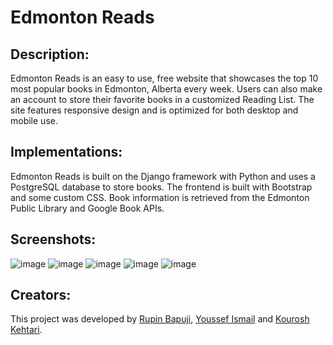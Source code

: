 # Edmonton Reads

## Description:
Edmonton Reads is an easy to use, free website that showcases the top 10 most popular books in Edmonton, Alberta every week. Users can also make an account to store their favorite books in a customized Reading List. The site features responsive design and is optimized for both desktop and mobile use.

## Implementations:
Edmonton Reads is built on the Django framework with Python and uses a PostgreSQL database to store books. The frontend is built with Bootstrap and some custom CSS. Book information is retrieved from the Edmonton Public Library and Google Book APIs.

## Screenshots:
![image](https://user-images.githubusercontent.com/59630201/104113227-a9207680-52b4-11eb-8a0b-597329aea02c.png)
![image](https://user-images.githubusercontent.com/59630201/104113237-c2292780-52b4-11eb-8923-f54199175e67.png)
![image](https://user-images.githubusercontent.com/59630201/104113250-cead8000-52b4-11eb-9923-6f956bf77f28.png)
![image](https://user-images.githubusercontent.com/59630201/104113253-da994200-52b4-11eb-839c-ab439350774a.png)
![image](https://user-images.githubusercontent.com/59630201/104113256-dcfb9c00-52b4-11eb-9b4e-a04387e3e944.png)

## Creators:
This project was developed by [Rupin Bapuji](https://github.com/rbapuji1), [Youssef Ismail](https://github.com/yismailuofa/) and [Kourosh Kehtari](https://github.com/kouroshkeh).

